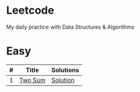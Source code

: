 # Leetcode
My daily practice with Data Structures & Algorithms

# Easy
|  #  |      Title     |   Solutions   |
|-----|----------------|---------------|
|1|[Two Sum](https://leetcode.com/problems/two-sum/)|[Solution](../main/two-sum)|
